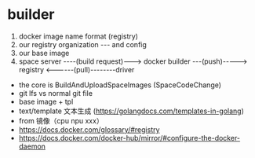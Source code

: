 # builder

1. docker image name format (registry)
2. our registry organization --- and config
3. our base image
4. space server ----(build request)---> docker builder ---(push)-----> registry <------(pull)--------driver


 - the core is BuildAndUploadSpaceImages (SpaceCodeChange)
 - git lfs vs normal git file
 - base image + tpl
 - text/template 文本生成 (https://golangdocs.com/templates-in-golang)
 - from 镜像（cpu npu xxx）
 - https://docs.docker.com/glossary/#registry
 - https://docs.docker.com/docker-hub/mirror/#configure-the-docker-daemon
